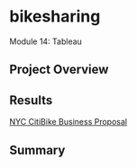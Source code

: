 # bikesharing
Module 14: Tableau


## Project Overview

## Results 


[NYC CitiBike Business Proposal](https://public.tableau.com/app/profile/vanessa.aczon/viz/BikesharingAnalysis_16326408649250/CitiBikeAnalysis)

## Summary


